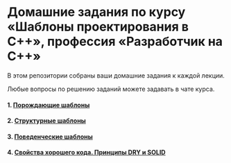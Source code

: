 # Домашние задания по курсу «Шаблоны проектирования в C++», профессия «Разработчик на С++»

В этом репозитории собраны ваши домашние задания к каждой лекции. 

Любые вопросы по решению заданий можете задавать в чате курса.

#### 1. [Порождающие шаблоны](https://github.com/NewStudentOk/HWdp/tree/main/Less_1)
#### 2. [Структурные шаблоны](https://github.com/NewStudentOk/HWdp/tree/main/Less_2)
#### 3. [Поведенческие шаблоны](https://github.com/NewStudentOk/HWdp/tree/main/Less_3)
#### 4. [Свойства хорошего кода. Принципы DRY и SOLID](https://github.com/NewStudentOk/HWdp/tree/main/Less_4)


